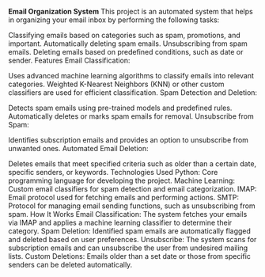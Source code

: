 **Email Organization System**
This project is an automated system that helps in organizing your email inbox by performing the following tasks:

Classifying emails based on categories such as spam, promotions, and important.
Automatically deleting spam emails.
Unsubscribing from spam emails.
Deleting emails based on predefined conditions, such as date or sender.
Features
Email Classification:

Uses advanced machine learning algorithms to classify emails into relevant categories.
Weighted K-Nearest Neighbors (KNN) or other custom classifiers are used for efficient classification.
Spam Detection and Deletion:

Detects spam emails using pre-trained models and predefined rules.
Automatically deletes or marks spam emails for removal.
Unsubscribe from Spam:

Identifies subscription emails and provides an option to unsubscribe from unwanted ones.
Automated Email Deletion:

Deletes emails that meet specified criteria such as older than a certain date, specific senders, or keywords.
Technologies Used
Python: Core programming language for developing the project.
Machine Learning: Custom email classifiers for spam detection and email categorization.
IMAP: Email protocol used for fetching emails and performing actions.
SMTP: Protocol for managing email sending functions, such as unsubscribing from spam.
How It Works
Email Classification: The system fetches your emails via IMAP and applies a machine learning classifier to determine their category.
Spam Deletion: Identified spam emails are automatically flagged and deleted based on user preferences.
Unsubscribe: The system scans for subscription emails and can unsubscribe the user from undesired mailing lists.
Custom Deletions: Emails older than a set date or those from specific senders can be deleted automatically.
